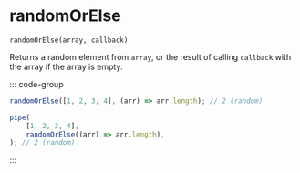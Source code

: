 # randomOrElse

`randomOrElse(array, callback)`

Returns a random element from `array`, or the result of calling `callback` with the array if the array is empty.

::: code-group

```ts [data-first]
randomOrElse([1, 2, 3, 4], (arr) => arr.length); // 2 (random)
```

```ts [data-last]
pipe(
    [1, 2, 3, 4],
    randomOrElse((arr) => arr.length),
); // 2 (random)
```

:::
